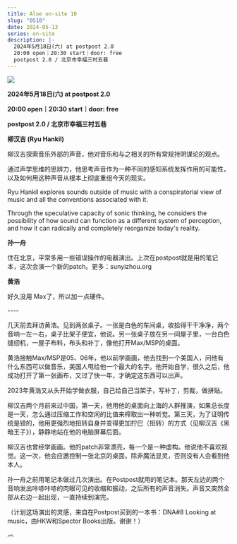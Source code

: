 ```yaml
---
title: Aloe on-site 10
slug: "0518"
date: 2024-05-13
series: on-site
description: |-
  2024年5月18日(六) at postpost 2.0
  20:00 open｜20:30 start｜door: free
  postpost 2.0 / 北京市幸福三村五巷
---
```

![](/images/uploads/on-site-10.jpg)

**2024年5月18日(六) at postpost 2.0**

**20:00 open｜20:30 start｜door: free**

**postpost 2.0 / 北京市幸福三村五巷**

**柳汉吉 (Ryu Hankil)**  <br>

柳汉吉探索音乐外部的声音，他对音乐和与之相关的所有常规持阴谋论的观点。

通过声学思维的思辨力，他思考声音作为一种不同的感知系统发挥作用的可能性，以及如何用这种声音从根本上彻底重组今天的现实。

Ryu Hankil explores sounds outside of music with a conspiratorial view of music and all the conventions associated with it. 

Through the speculative capacity of sonic thinking, he considers the possibility of how sound can function as a different system of perception, and how it can radically and completely reorganize today's reality.

**孙一舟**

住在北京，平常多用一些错误操作的电器演出。上次在postpost就是用的笔记本，这次会演一个新的patch。更多：sunyizhou.org

**黄浩**

好久没用 Max了，所以加一点硬件。

\----

几天前去拜访黄浩。见到两张桌子。一张是白色的车间桌，收拾得干干净净，两个音响一左一右，桌子比架子便宜，他说。另一张桌子放在另一间屋子里，一台白色缝纫机，一屋子布料，布头和补丁，像他打开Max/MSP的桌面。

黄浩接触Max/MSP是05、06年，他以前学画画，他去找到一个美国人，问他有什么东西可以做音乐，美国人甩给他一个最大的名字。他开始自学，很久之后，他成功打开了第一张画布，又过了快一年，才确定这东西可以出声。

2023年黄浩又从头开始学做衣服，自己给自己当架子，写补丁，剪裁，做拼贴。

柳汉吉两个月前来过中国，第一天，他用他的桌面向上海的人群推演，如果总长度是一天，怎么通过压缩工作和空闲的比值来榨取出一种听觉。第三天，为了证明传统是错的，他用更强烈地扭转自身并变得更加拧巴（扭转）的方式（见柳汉吉《黑暗王子》），静静地站在他的电脑屏幕后面。

柳汉吉也曾经学画画。他的patch非常漂亮，每一个是一种虚构。他说他不喜欢视觉。这一次，他会应邀控制一张北京的桌面。除非魔法显灵，否则没有人会看到他本人。

孙一舟之前用笔记本做过几次演出。在Postpost就用的笔记本。那天左边的两个音响发出咔哧咔哧的肉眼可见的收缩和振动，之后所有的声音消失。声音又突然全部从右边一起出现，一直持续到演完。 

（计划这场演出的灵感，来自在Postpost买到的一本书：DNA#8 Looking at music，由HKW和Spector Books出版。谢谢！）

爫
